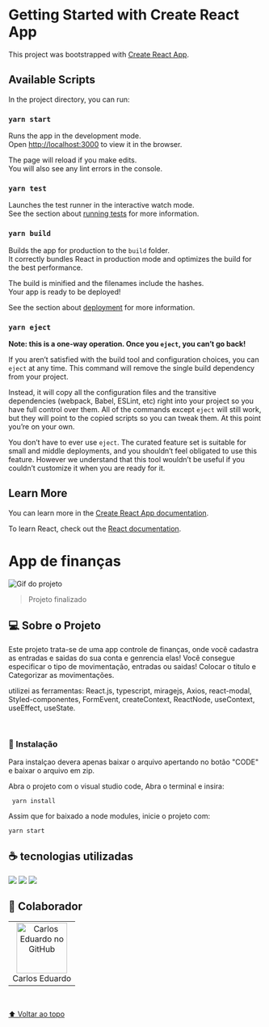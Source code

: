# Getting Started with Create React App

This project was bootstrapped with [Create React App](https://github.com/facebook/create-react-app).

## Available Scripts

In the project directory, you can run:

### `yarn start`

Runs the app in the development mode.\
Open [http://localhost:3000](http://localhost:3000) to view it in the browser.

The page will reload if you make edits.\
You will also see any lint errors in the console.

### `yarn test`

Launches the test runner in the interactive watch mode.\
See the section about [running tests](https://facebook.github.io/create-react-app/docs/running-tests) for more information.

### `yarn build`

Builds the app for production to the `build` folder.\
It correctly bundles React in production mode and optimizes the build for the best performance.

The build is minified and the filenames include the hashes.\
Your app is ready to be deployed!

See the section about [deployment](https://facebook.github.io/create-react-app/docs/deployment) for more information.

### `yarn eject`

**Note: this is a one-way operation. Once you `eject`, you can’t go back!**

If you aren’t satisfied with the build tool and configuration choices, you can `eject` at any time. This command will remove the single build dependency from your project.

Instead, it will copy all the configuration files and the transitive dependencies (webpack, Babel, ESLint, etc) right into your project so you have full control over them. All of the commands except `eject` will still work, but they will point to the copied scripts so you can tweak them. At this point you’re on your own.

You don’t have to ever use `eject`. The curated feature set is suitable for small and middle deployments, and you shouldn’t feel obligated to use this feature. However we understand that this tool wouldn’t be useful if you couldn’t customize it when you are ready for it.

## Learn More

You can learn more in the [Create React App documentation](https://facebook.github.io/create-react-app/docs/getting-started).

To learn React, check out the [React documentation](https://reactjs.org/).

# App de finanças

<img src="./src/Assets/gif.gif" alt="Gif do projeto">

> Projeto finalizado
> <br>

## 💻 Sobre o Projeto

Este projeto trata-se de uma app controle de finanças, onde você cadastra as entradas e saidas do sua conta e genrencia elas! Você consegue especificar o tipo de movimentação, entradas ou saidas! Colocar o titulo e Categorizar as movimentações.

utilizei as ferramentas: React.js, typescript, miragejs, Axios, react-modal, Styled-componentes, FormEvent, createContext, ReactNode, useContext, useEffect, useState.

<br>

### 🔧 Instalação

Para instalçao devera apenas baixar o arquivo apertando no botão "CODE" e baixar o arquivo em zip.

Abra o projeto com o visual studio code, Abra o terminal e insira:

```
 yarn install
```

Assim que for baixado a node modules, inicie o projeto com:

```
yarn start
```

## ☕ tecnologias utilizadas

<img src="https://img.shields.io/badge/JavaScript-F7DF1E?style=for-the-badge&logo=javascript&logoColor=black">
<img src="https://img.shields.io/badge/TypeScript-007ACC?style=for-the-badge&logo=typescript&logoColor=white">
<img src="https://img.shields.io/badge/React-20232A?style=for-the-badge&logo=react&logoColor=61DAFB">

<br>

## 🤝 Colaborador

<table>
  <tr>
    <td align="center">
      <a href="#">
        <img src="https://github.com/CarlosEduardoVdeOliveira.png" width="100px;" alt="Carlos Eduardo no GitHub"/><br>
        <sub>
          <a >Carlos Eduardo</a>
        </sub>
      </a>
    </td>
  </tr>
</table>

<div>
</div>
<br>

[⬆ Voltar ao topo](#App-de-finanças)<br>
